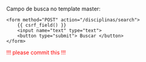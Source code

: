 Campo de busca no template master:

    <form method="POST" action="/disciplinas/search">
        {{ csrf_field() }}
        <input name="text" type="text">
        <button type="submit"> Buscar </button>
    </form>

<div style="color:red;">!!! please commit this !!!</div>
